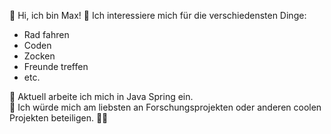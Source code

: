 👋 Hi, ich bin Max! 
👀 Ich interessiere mich für die verschiedensten Dinge:
  - Rad fahren
  - Coden
  - Zocken
  - Freunde treffen
  - etc.


🌱 Aktuell arbeite ich mich in Java Spring ein.  
💞️ Ich würde mich am liebsten an Forschungsprojekten oder anderen coolen Projekten beteiligen. ✌🏻


<!---
asune/asune is a ✨ special ✨ repository because its `README.md` (this file) appears on your GitHub profile.
You can click the Preview link to take a look at your changes.
--->
